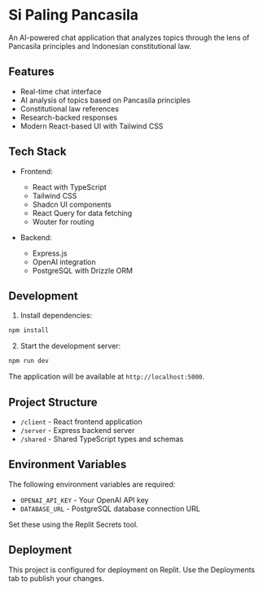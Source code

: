 
# Si Paling Pancasila

An AI-powered chat application that analyzes topics through the lens of Pancasila principles and Indonesian constitutional law.

## Features

- Real-time chat interface
- AI analysis of topics based on Pancasila principles
- Constitutional law references
- Research-backed responses
- Modern React-based UI with Tailwind CSS

## Tech Stack

- Frontend:
  - React with TypeScript
  - Tailwind CSS
  - Shadcn UI components
  - React Query for data fetching
  - Wouter for routing

- Backend:
  - Express.js
  - OpenAI integration
  - PostgreSQL with Drizzle ORM

## Development

1. Install dependencies:
```bash
npm install
```

2. Start the development server:
```bash
npm run dev
```

The application will be available at `http://localhost:5000`.

## Project Structure

- `/client` - React frontend application
- `/server` - Express backend server
- `/shared` - Shared TypeScript types and schemas

## Environment Variables

The following environment variables are required:

- `OPENAI_API_KEY` - Your OpenAI API key
- `DATABASE_URL` - PostgreSQL database connection URL

Set these using the Replit Secrets tool.

## Deployment

This project is configured for deployment on Replit. Use the Deployments tab to publish your changes.
